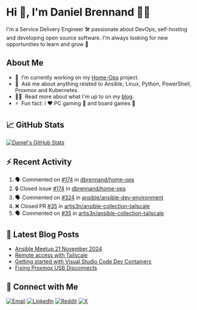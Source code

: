 # Hi 👋, I'm Daniel Brennand 👨‍💻

I'm a Service Delivery Engineer 🛠 passionate about DevOps, self-hosting and developing open source software. I'm always looking for new opportunities to learn and grow 🌱

## About Me

- 🔭 &nbsp;I’m currently working on my [Home-Ops](https://github.com/dbrennand/home-ops) project.
- 💬 &nbsp;Ask me about anything related to Ansible, Linux, Python, PowerShell, Proxmox and Kubernetes.
- 👨‍💻 &nbsp;Read more about what I'm up to on my [blog](https://dbren.uk).
- ⚡ &nbsp;Fun fact: I ❤️ PC gaming 👾 and board games 🎲

## 📈 GitHub Stats

[![Daniel's GitHub Stats](https://github-readme-stats.vercel.app/api?username=dbrennand&show_icons=true&count_private=true&hide_border=true&theme=dark)](https://github.com/anuraghazra/github-readme-stats)

## ⚡ Recent Activity

<!--START_SECTION:activity-->
1. 🗣 Commented on [#174](https://github.com/dbrennand/home-ops/issues/174#issuecomment-2869841970) in [dbrennand/home-ops](https://github.com/dbrennand/home-ops)
2. 🔒 Closed issue [#174](https://github.com/dbrennand/home-ops/issues/174) in [dbrennand/home-ops](https://github.com/dbrennand/home-ops)
3. 🗣 Commented on [#324](https://github.com/ansible/ansible-dev-environment/pull/324#issuecomment-2869835070) in [ansible/ansible-dev-environment](https://github.com/ansible/ansible-dev-environment)
4. ❌ Closed PR [#35](https://github.com/artis3n/ansible-collection-tailscale/pull/35) in [artis3n/ansible-collection-tailscale](https://github.com/artis3n/ansible-collection-tailscale)
5. 🗣 Commented on [#35](https://github.com/artis3n/ansible-collection-tailscale/pull/35#issuecomment-2865418117) in [artis3n/ansible-collection-tailscale](https://github.com/artis3n/ansible-collection-tailscale)
<!--END_SECTION:activity-->

## 📝 Latest Blog Posts

<!-- BLOG-POST-LIST:START -->
- [Ansible Meetup 21 November 2024](https://danielbrennand.com/blog/ansible-meetup-21-november/)
- [Remote access with Tailscale](https://danielbrennand.com/blog/tailscale/)
- [Getting started with Visual Studio Code Dev Containers](https://danielbrennand.com/blog/vscode-dev-containers/)
- [Fixing Proxmox USB Disconnects](https://danielbrennand.com/blog/proxmox-fix-usb-disconnect/)
<!-- BLOG-POST-LIST:END -->

## 💬 Connect with Me

[![Email](https://img.shields.io/badge/Email-D14836?style=flat&logo=gmail&logoColor=white)](mailto:contact@danielbrennand.com) [![LinkedIn](https://img.shields.io/badge/Linkedin-%230077B5.svg?style=flat&logo=linkedin&logoColor=white)](https://www.linkedin.com/in/dbrenuk) [![Reddit](https://img.shields.io/badge/Reddit-FF4500?style=flat&logo=reddit&logoColor=white)](https://www.reddit.com/user/dbrenuk) [![X](https://img.shields.io/badge/X-%23000000.svg?style=flat&logo=X&logoColor=white)](https://twitter.com/dbrenuk)
